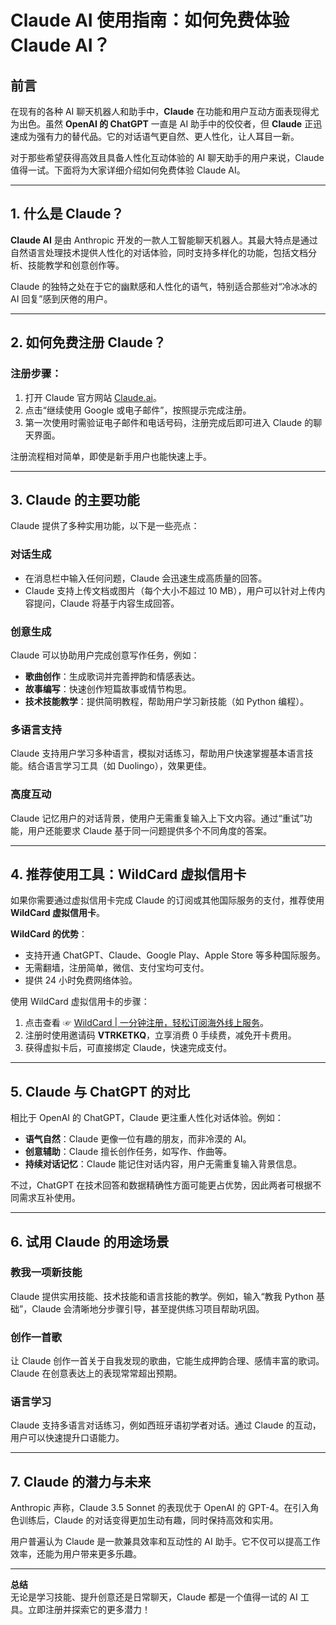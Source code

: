 # Claude AI 使用指南：如何免费体验 Claude AI？

## 前言

在现有的各种 AI 聊天机器人和助手中，**Claude** 在功能和用户互动方面表现得尤为出色。虽然 **OpenAI 的 ChatGPT** 一直是 AI 助手中的佼佼者，但 **Claude** 正迅速成为强有力的替代品。它的对话语气更自然、更人性化，让人耳目一新。

对于那些希望获得高效且具备人性化互动体验的 AI 聊天助手的用户来说，Claude 值得一试。下面将为大家详细介绍如何免费体验 Claude AI。

---

## 1. 什么是 Claude？

**Claude AI** 是由 Anthropic 开发的一款人工智能聊天机器人。其最大特点是通过自然语言处理技术提供人性化的对话体验，同时支持多样化的功能，包括文档分析、技能教学和创意创作等。

Claude 的独特之处在于它的幽默感和人性化的语气，特别适合那些对“冷冰冰的 AI 回复”感到厌倦的用户。

---

## 2. 如何免费注册 Claude？

### 注册步骤：

1. 打开 Claude 官方网站 [Claude.ai](https://claude.ai)。
2. 点击“继续使用 Google 或电子邮件”，按照提示完成注册。
3. 第一次使用时需验证电子邮件和电话号码，注册完成后即可进入 Claude 的聊天界面。

注册流程相对简单，即使是新手用户也能快速上手。

---

## 3. Claude 的主要功能

Claude 提供了多种实用功能，以下是一些亮点：

### 对话生成

- 在消息栏中输入任何问题，Claude 会迅速生成高质量的回答。
- Claude 支持上传文档或图片（每个大小不超过 10 MB），用户可以针对上传内容提问，Claude 将基于内容生成回答。

### 创意生成

Claude 可以协助用户完成创意写作任务，例如：
- **歌曲创作**：生成歌词并完善押韵和情感表达。
- **故事编写**：快速创作短篇故事或情节构思。
- **技术技能教学**：提供简明教程，帮助用户学习新技能（如 Python 编程）。

### 多语言支持

Claude 支持用户学习多种语言，模拟对话练习，帮助用户快速掌握基本语言技能。结合语言学习工具（如 Duolingo），效果更佳。

### 高度互动

Claude 记忆用户的对话背景，使用户无需重复输入上下文内容。通过“重试”功能，用户还能要求 Claude 基于同一问题提供多个不同角度的答案。

---

## 4. 推荐使用工具：WildCard 虚拟信用卡

如果你需要通过虚拟信用卡完成 Claude 的订阅或其他国际服务的支付，推荐使用 **WildCard 虚拟信用卡**。

**WildCard 的优势**：
- 支持开通 ChatGPT、Claude、Google Play、Apple Store 等多种国际服务。
- 无需翻墙，注册简单，微信、支付宝均可支付。
- 提供 24 小时免费网络体验。

使用 WildCard 虚拟信用卡的步骤：
1. 点击查看 ☞ [WildCard | 一分钟注册，轻松订阅海外线上服务](https://yeka.ai/i/VTRKETKQ)。
2. 注册时使用邀请码 **VTRKETKQ**，立享消费 0 手续费，减免开卡费用。
3. 获得虚拟卡后，可直接绑定 Claude，快速完成支付。

---

## 5. Claude 与 ChatGPT 的对比

相比于 OpenAI 的 ChatGPT，Claude 更注重人性化对话体验。例如：
- **语气自然**：Claude 更像一位有趣的朋友，而非冷漠的 AI。
- **创意辅助**：Claude 擅长创作任务，如写作、作曲等。
- **持续对话记忆**：Claude 能记住对话内容，用户无需重复输入背景信息。

不过，ChatGPT 在技术回答和数据精确性方面可能更占优势，因此两者可根据不同需求互补使用。

---

## 6. 试用 Claude 的用途场景

### 教我一项新技能

Claude 提供实用技能、技术技能和语言技能的教学。例如，输入“教我 Python 基础”，Claude 会清晰地分步骤引导，甚至提供练习项目帮助巩固。

### 创作一首歌

让 Claude 创作一首关于自我发现的歌曲，它能生成押韵合理、感情丰富的歌词。Claude 在创意表达上的表现常常超出预期。

### 语言学习

Claude 支持多语言对话练习，例如西班牙语初学者对话。通过 Claude 的互动，用户可以快速提升口语能力。

---

## 7. Claude 的潜力与未来

Anthropic 声称，Claude 3.5 Sonnet 的表现优于 OpenAI 的 GPT-4。在引入角色训练后，Claude 的对话变得更加生动有趣，同时保持高效和实用。

用户普遍认为 Claude 是一款兼具效率和互动性的 AI 助手。它不仅可以提高工作效率，还能为用户带来更多乐趣。

---

**总结**  
无论是学习技能、提升创意还是日常聊天，Claude 都是一个值得一试的 AI 工具。立即注册并探索它的更多潜力！
